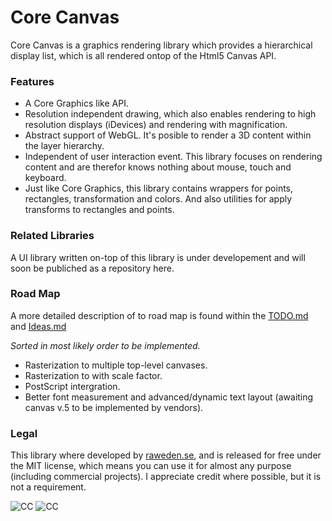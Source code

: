 # Core Canvas

Core Canvas is a graphics rendering library which provides a hierarchical display list, which is all rendered ontop of the Html5 Canvas API. 

### Features 
* A Core Graphics like API. 
* Resolution independent drawing, which also enables rendering to high resolution displays (iDevices) and rendering with magnification.
* Abstract support of WebGL. It's posible to render a 3D content within the layer hierarchy. 
* Independent of user interaction event. This library focuses on rendering content and are therefor knows nothing about mouse, touch and keyboard.
* Just like Core Graphics, this library contains wrappers for points, rectangles, transformation and colors. And also utilities for apply transforms to rectangles and points.

### Related Libraries

A UI library written on-top of this library is under developement and will soon be publiched as a repository here.

### Road Map
A more detailed description of to road map is found within the [TODO.md](https://github.com/raweden/CoreCanvas/Todo.md) and [Ideas.md](https://github.com/raweden/CoreCanvas/Ideas.md) 

*Sorted in most likely order to be implemented.*

* Rasterization to multiple top-level canvases.
* Rasterization to with scale factor.
* PostScript intergration.
* Better font measurement and advanced/dynamic text layout (awaiting canvas v.5 to be implemented by vendors).

### Legal

This library where developed by [raweden.se](http://raweden.se), and is released for free under the MIT license, which means you can use it for almost any purpose (including commercial projects). I appreciate credit where possible, but it is not a requirement.

![CC](http://raweden.se/public/github/by.png)  ![CC](http://raweden.se/public/github/sa.png)